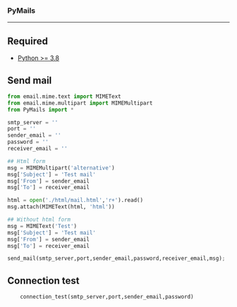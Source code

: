 ### PyMails
---
## Required
* [Python >= 3.8][link1]
## Send mail 
```python
from email.mime.text import MIMEText
from email.mime.multipart import MIMEMultipart
from PyMails import *

smtp_server = '' 
port = ''
sender_email = ''
password = ''
receiver_email = ''

## Html form
msg = MIMEMultipart('alternative')
msg['Subject'] = 'Test mail'
msg['From'] = sender_email
msg['To'] = receiver_email

html = open('./html/mail.html','r+').read()
msg.attach(MIMEText(html, 'html'))

## Without html form
msg = MIMEText('Test')
msg['Subject'] = 'Test mail'
msg['From'] = sender_email
msg['To'] = receiver_email

send_mail(smtp_server,port,sender_email,password,receiver_email,msg);
```
## Connection test
```python
    connection_test(smtp_server,port,sender_email,password)
```

[link1]: https://www.python.org/

